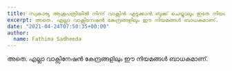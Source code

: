 ```yaml
---
title: സ്വകാര്യ ആശുപത്രിയിൽ നിന്ന് വാക്സിൻ എടുക്കാൻ ബുക്ക് ചെയ്താലും ഇതേ നിയമങ്ങൾ ബാധകമാണോ? 
excerpt: അതെ. എല്ലാ വാക്സിനേഷൻ കേന്ദ്രങ്ങളിലും ഈ നിയമങ്ങൾ ബാധകമാണ്.
date: "2021-04-24T07:50:35+00:00"
author:
  name: Fathima Sadheeda
---
```

അതെ. എല്ലാ വാക്സിനേഷൻ കേന്ദ്രങ്ങളിലും ഈ നിയമങ്ങൾ ബാധകമാണ്.
